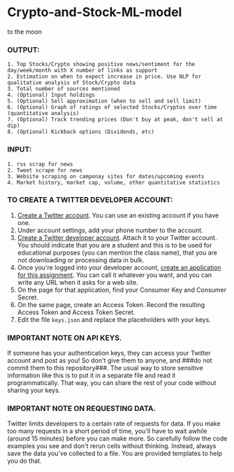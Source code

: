 # Crypto-and-Stock-ML-model
to the moon

### OUTPUT:
	1. Top Stocks/Crypto showing positive news/sentiment for the day/week/month with X number of links as support
	2. Estimation on when to expect increase in price. Use NLP for qualitative analysis of Stock/Crypto data
	3. Total number of sources mentioned
	4. (Optional) Input holdings
	5. (Optional) Sell approximation (when to sell and sell limit)
	6. (Optional) Graph of ratings of selected Stocks/Cryptos over time (quantitative analysis)
	7. (Optional) Track trending prices (Don't buy at peak, don't sell at dip)
	8. (Optional) Kickback options (Dividends, etc)

### INPUT:
	1. rss scrap for news
	2. Tweet scrape for news
	3. Website scraping on camponay sites for dates/upcoming events
	4. Market history, market cap, volume, other quantitative statistics

### TO CREATE A TWITTER DEVELOPER ACCOUNT:
1. [Create a Twitter account](https://twitter.com).  You can use an existing account if you have one.
2. Under account settings, add your phone number to the account.
3. [Create a Twitter developer account](https://dev.twitter.com/resources/signup).  Attach it to your Twitter account.  You should indicate that you are a student and this is to be used for educational purposes (you can mention the class name), that you are not downloading or processing data in bulk.   
4. Once you're logged into your developer account, [create an application for this assignment](https://apps.twitter.com/app/new).  You can call it whatever you want, and you can write any URL when it asks for a web site.
5. On the page for that application, find your Consumer Key and Consumer Secret.
6. On the same page, create an Access Token.  Record the resulting Access Token and Access Token Secret.
7. Edit the file `keys.json` and replace the placeholders with your keys.

### IMPORTANT NOTE ON API KEYS.
If someone has your authentication keys, they can access your Twitter account and post as you!  So don't give them to anyone, and ###do not commit them to this repository###.  The usual way to store sensitive information like this is to put it in a separate file and read it programmatically.  That way, you can share the rest of your code without sharing your keys. 

### IMPORTANT NOTE ON REQUESTING DATA.
Twitter limits developers to a certain rate of requests for data.  If you make too many requests in a short period of time, you'll have to wait awhile (around 15 minutes) before you can make more.  So carefully follow the code examples you see and don't rerun cells without thinking.  Instead, always save the data you've collected to a file.  You are provided templates to help you do that.
